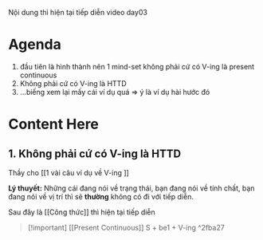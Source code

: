 Nội dung thì hiện tại tiếp diễn video day03


# Agenda
1. đầu tiên là hình thành nên 1 mind-set không phải cứ có V-ing là present continuous 
1. Không phải cứ có V-ing là HTTD
2. ...biếng xem lại mấy cái ví dụ quá => ý là ví dụ hài hước đó


# Content Here

## 1. Không phải cứ có V-ing là HTTD
Thầy cho [[1 vài câu ví dụ về V-ing ]]

**Lý thuyết:**
Những cái đang nói về trạng thái, bạn đang nói về tính chất, bạn đang nói về vị trí thì sẽ **thường** không có đi với tiếp diễn.

Sau đây là [[Công thức]] thì hiện tại tiếp diễn
> [!important] [[Present Continuous]] 
> S + be1 + V-ing
>^2fba27







